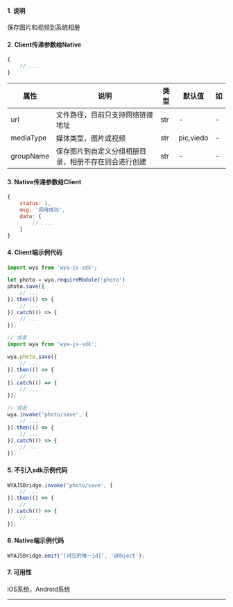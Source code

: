 #### 1. 说明

保存图片和视频到系统相册

#### 2. Client传递参数给Native

```javascript
{
	// ....
}
```

属性 | 说明 | 类型 | 默认值 | 如
---|---|---|---|---
url | 文件路径，目前只支持网络链接地址 | str | - | -
mediaType | 媒体类型，图片或视频 | str | pic,viedo | -
groupName | 保存图片到自定义分组相册目录，相册不存在则会进行创建 | str | - | -

#### 3. Native传递参数给Client

```javascript
{
	status: 1,
	msg: '调用成功',
	data: {
		// ....
	}
}
```

#### 4. Client端示例代码

```javascript
import wya from 'wya-js-sdk';

let photo = wya.requireModule('photo')
photo.save({
	// ...
}).then(() => {
	// ...
}).catch(() => {
	// ...
});

// 或者
import wya from 'wya-js-sdk';

wya.photo.save({
	// ...
}).then(() => {
	// ...
}).catch(() => {
	// ...
});

// 或者
wya.invoke('photo/save', {
	// ...
}).then(() => {
	// ...
}).catch(() => {
	// ...
});
```

#### 5. 不引入sdk示例代码

```javascript
WYAJSBridge.invoke('photo/save', {
	// ...
}).then(() => {
	// ...
}).catch(() => {
	// ...
});
```

#### 6. Native端示例代码

```javascript
WYAJSBridge.emit('[对应的唯一id]', '@Object');
```

#### 7. 可用性

iOS系统，Android系统

---------


